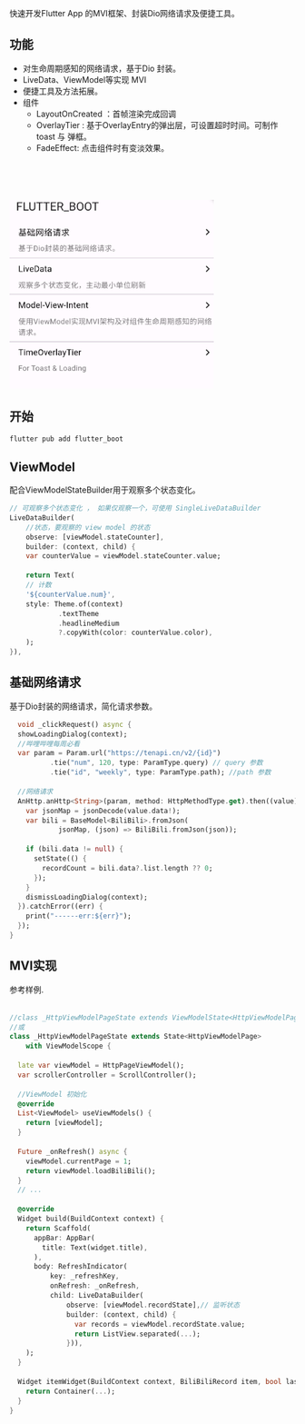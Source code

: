 
快速开发Flutter App 的MVI框架、封装Dio网络请求及便捷工具。

## 功能
* 对生命周期感知的网络请求，基于Dio 封装。
* LiveData、ViewModel等实现 MVI
* 便捷工具及方法拓展。
* 组件
  * LayoutOnCreated ：首帧渲染完成回调
  * OverlayTier : 基于OverlayEntry的弹出层，可设置超时时间。可制作toast 与 弹框。 
  * FadeEffect: 点击组件时有变淡效果。


<br><br><br><br> 
<img src="https://raw.githubusercontent.com/ymex/flutter_boot/main/example/assets/demo_home.png" width="360px">


## 开始

```shell
flutter pub add flutter_boot
```
## ViewModel
配合ViewModelStateBuilder用于观察多个状态变化。

```dart
// 可观察多个状态变化 ， 如果仅观察一个，可使用 SingleLiveDataBuilder
LiveDataBuilder(
    //状态，要观察的 view model 的状态
    observe: [viewModel.stateCounter],
    builder: (context, child) {
    var counterValue = viewModel.stateCounter.value;
    
    return Text(
    // 计数
    '${counterValue.num}',
    style: Theme.of(context)
            .textTheme
            .headlineMedium
            ?.copyWith(color: counterValue.color),
    );
}),
```

## 基础网络请求
基于Dio封装的网络请求，简化请求参数。

```dart
  void _clickRequest() async {
  showLoadingDialog(context);
  //哔哩哔哩每周必看
  var param = Param.url("https://tenapi.cn/v2/{id}")
          .tie("num", 120, type: ParamType.query) // query 参数
          .tie("id", "weekly", type: ParamType.path); //path 参数

  //网络请求
  AnHttp.anHttp<String>(param, method: HttpMethodType.get).then((value) {
    var jsonMap = jsonDecode(value.data!);
    var bili = BaseModel<BiliBili>.fromJson(
            jsonMap, (json) => BiliBili.fromJson(json));

    if (bili.data != null) {
      setState(() {
        recordCount = bili.data?.list.length ?? 0;
      });
    }
    dismissLoadingDialog(context);
  }).catchError((err) {
    print("------err:${err}");
  });
}

```

## MVI实现
参考样例.

```dart

//class _HttpViewModelPageState extends ViewModelState<HttpViewModelPage> { 
//或
class _HttpViewModelPageState extends State<HttpViewModelPage>
    with ViewModelScope {

  late var viewModel = HttpPageViewModel();
  var scrollerController = ScrollController();

  //ViewModel 初始化
  @override
  List<ViewModel> useViewModels() {
    return [viewModel];
  }
  
  Future _onRefresh() async {
    viewModel.currentPage = 1;
    return viewModel.loadBiliBili();
  }
  // ...
  
  @override
  Widget build(BuildContext context) {
    return Scaffold(
      appBar: AppBar(
        title: Text(widget.title),
      ),
      body: RefreshIndicator(
          key: _refreshKey,
          onRefresh: _onRefresh,
          child: LiveDataBuilder(
              observe: [viewModel.recordState],// 监听状态
              builder: (context, child) {
                var records = viewModel.recordState.value;
                return ListView.separated(...);
              })),
    );
  }

  Widget itemWidget(BuildContext context, BiliBiliRecord item, bool last) {
    return Container(...);
  }
}

```
